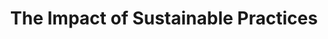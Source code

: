 ---
id: 6
pubDate: 2024-03-19
title: "The Impact of Sustainable Practices"
description: "Discover how ScrewFast is leading the charge in promoting sustainability within the construction industry"
cardImage: "../../assets/images/dahua.jpg"
cardImageAlt: "Top view mechanical tools arrangement"
contents: [
        "With growing concerns about climate change and environmental sustainability, the construction industry is facing increasing pressure to adopt more eco-friendly practices. At ScrewFast, we're committed to doing our part to minimize our environmental footprint and promote sustainability in everything we do.",
        "One way we're addressing this is through our selection of materials and manufacturing processes. We prioritize sustainable materials and practices whenever possible, ensuring that our products are not only durable and reliable but also environmentally friendly.",
        "Additionally, we're exploring innovative solutions for reducing waste and conserving resources on construction sites. From modular construction techniques to recycling and repurposing materials, we're constantly seeking ways to minimize our impact on the planet.",
        "But perhaps most importantly, we're committed to raising awareness about the importance of sustainability in the construction industry. Through education and advocacy, we're working to inspire change and encourage others to join us in building a more sustainable future.",
        "By embracing sustainable practices, we're not only protecting the planet for future generations but also creating healthier, more resilient communities for everyone."
]
---